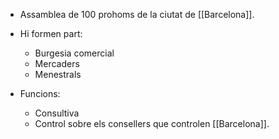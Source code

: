 - Assamblea de 100 prohoms de la ciutat de [[Barcelona]].
- Hi formen part:
	- Burgesia comercial
	- Mercaders
	- Menestrals

- Funcions:
	- Consultiva
	- Control sobre els consellers que controlen [[Barcelona]].